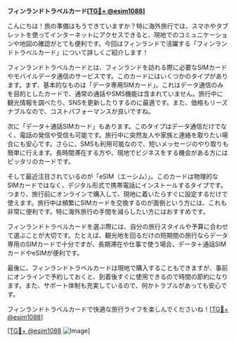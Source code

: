 **フィンランドトラベルカード[[TG💪+ @esim1088](https://t.me/s/esim1088)]**

こんにちは！旅の準備はもうできていますか？特に海外旅行では、スマホやタブレットを使ってインターネットにアクセスできると、現地でのコミュニケーションや地図の確認がとても便利です。今回はフィンランドで活躍する「フィンランドトラベルカード」について詳しくご紹介します！

フィンランドトラベルカードとは、フィンランドを訪れる際に必要なSIMカードやモバイルデータ通信のサービスです。このカードにはいくつかのタイプがあります。まず、基本的なものは「データ専用SIMカード」。これはデータ通信のみを目的としたカードで、通常の通話やSMS機能は含まれていません。旅行中に観光情報を調べたり、SNSを更新したりするのに最適です。また、価格もリーズナブルなので、コストパフォーマンスが良いですね。

次に「データ＋通話SIMカード」もあります。このタイプはデータ通信だけでなく、電話の発信や受信も可能です。旅行中に突然友人や家族と連絡を取りたい場合にも安心です。さらに、SMSも利用可能なので、短いメッセージのやり取りも簡単に行えます。長時間滞在する方や、現地でビジネスをする機会がある方にはピッタリのカードです。

そして最近注目されているのが「eSIM（エーシム）」。このカードは物理的なSIMカードではなく、デジタル形式で携帯電話にインストールするタイプです。つまり、旅行前にオンラインで購入して、現地に着いたらすぐに設定するだけで使えます。旅行中は頻繁にSIMカードを交換するのが面倒という方には、これも非常に便利です。特に海外旅行の手間を減らしたい方にはおすすめです。

フィンランドトラベルカードを選ぶ際には、自分の旅行スタイルや予算に合わせて選ぶことが大切です。たとえば、観光地を回るだけの短期間の旅行ならデータ専用のSIMカードで十分ですが、長期滞在や仕事で使う場合、データ＋通話SIMカードやeSIMが便利です。

最後に、フィンランドトラベルカードは現地で購入することもできますが、事前にオンラインで予約しておくと、到着後すぐに使用できるので時間の節約になります。また、サポート体制も充実しているので、何かトラブルがあっても安心です。

フィンランドトラベルカードで快適な旅行ライフを楽しんでくださいね！[[TG💪+ @esim1088](https://t.me/s/esim1088)]

[[TG💪+ @esim1088](https://t.me/s/esim1088) ![Image](https://i.postimg.cc/Y0z9fWf4/image.png)]